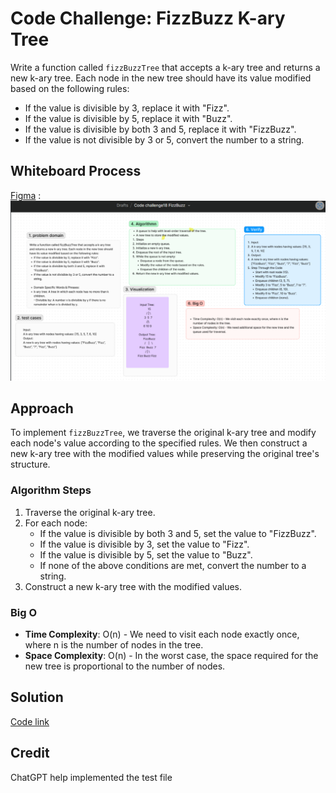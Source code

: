# Code Challenge: FizzBuzz K-ary Tree

Write a function called `fizzBuzzTree` that accepts a k-ary tree and returns a new k-ary tree. Each node in the new tree should have its value modified based on the following rules:
- If the value is divisible by 3, replace it with "Fizz".
- If the value is divisible by 5, replace it with "Buzz".
- If the value is divisible by both 3 and 5, replace it with "FizzBuzz".
- If the value is not divisible by 3 or 5, convert the number to a string.

## Whiteboard Process
[Figma](https://www.figma.com/board/P7Qx6EUx5SrTtmfrgueRPA/Code-challenge18-FizzBuzz?node-id=0-1&t=Oqek0VuqOIsDUQ89-0) : ![alt text](image.png)

## Approach
To implement `fizzBuzzTree`, we traverse the original k-ary tree and modify each node's value according to the specified rules. We then construct a new k-ary tree with the modified values while preserving the original tree's structure.

### Algorithm Steps
1. Traverse the original k-ary tree.
2. For each node:
   - If the value is divisible by both 3 and 5, set the value to "FizzBuzz".
   - If the value is divisible by 3, set the value to "Fizz".
   - If the value is divisible by 5, set the value to "Buzz".
   - If none of the above conditions are met, convert the number to a string.
3. Construct a new k-ary tree with the modified values.

### Big O
- **Time Complexity**: O(n) - We need to visit each node exactly once, where n is the number of nodes in the tree.
- **Space Complexity**: O(n) - In the worst case, the space required for the new tree is proportional to the number of nodes.

## Solution
[Code link](./FizzBuzz.js)

## Credit
ChatGPT help implemented the test file
